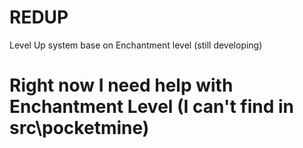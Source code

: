 # REDUP
Level Up system base on Enchantment level (still developing)

# Right now I need help with Enchantment Level (I can't find in src\pocketmine)

